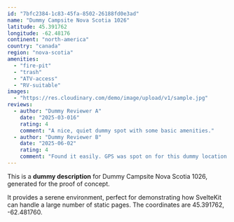 ```yaml
---
id: "7bfc2384-1c83-45fa-8502-26188fd0e3ad"
name: "Dummy Campsite Nova Scotia 1026"
latitude: 45.391762
longitude: -62.48176
continent: "north-america"
country: "canada"
region: "nova-scotia"
amenities:
  - "fire-pit"
  - "trash"
  - "ATV-access"
  - "RV-suitable"
images:
  - "https://res.cloudinary.com/demo/image/upload/v1/sample.jpg"
reviews:
  - author: "Dummy Reviewer A"
    date: "2025-03-016"
    rating: 4
    comment: "A nice, quiet dummy spot with some basic amenities."
  - author: "Dummy Reviewer B"
    date: "2025-06-02"
    rating: 4
    comment: "Found it easily. GPS was spot on for this dummy location."
---
```


This is a **dummy description** for Dummy Campsite Nova Scotia 1026, generated for the proof of concept.

It provides a serene environment, perfect for demonstrating how SvelteKit can handle a large number of static pages. The coordinates are 45.391762, -62.481760.
